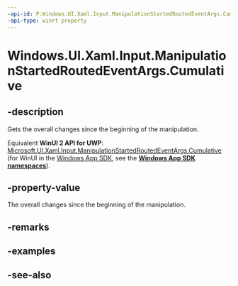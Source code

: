 ```yaml
---
-api-id: P:Windows.UI.Xaml.Input.ManipulationStartedRoutedEventArgs.Cumulative
-api-type: winrt property
---
```


<!-- Property syntax
public Windows.UI.Input.ManipulationDelta Cumulative { get; }
-->

# Windows.UI.Xaml.Input.ManipulationStartedRoutedEventArgs.Cumulative

## -description
Gets the overall changes since the beginning of the manipulation.

Equivalent **WinUI 2 API for UWP**: [Microsoft.UI.Xaml.Input.ManipulationStartedRoutedEventArgs.Cumulative](/windows/winui/api/microsoft.ui.xaml.input.manipulationstartedroutedeventargs.cumulative) (for WinUI in the [Windows App SDK](/windows/apps/windows-app-sdk/), see the **[Windows App SDK namespaces](/windows/windows-app-sdk/api/winrt/)**).

## -property-value
The overall changes since the beginning of the manipulation.

## -remarks

## -examples

## -see-also
